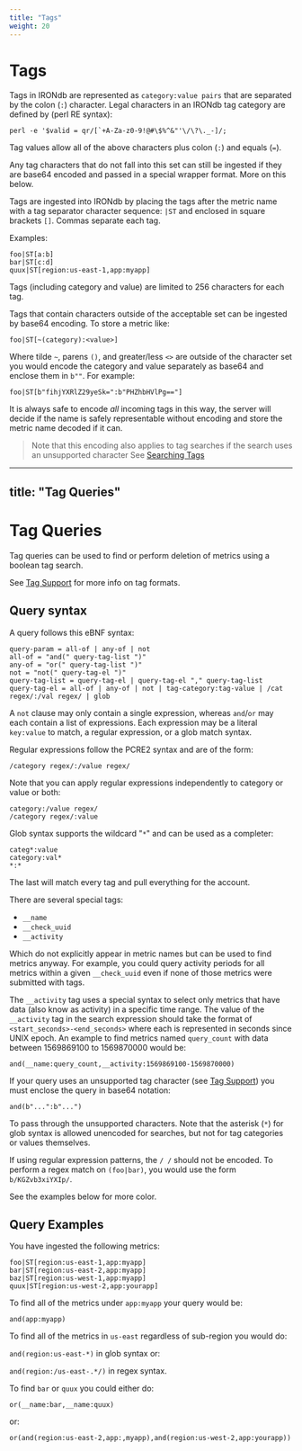 ```yaml
---
title: "Tags"
weight: 20
---
```


# Tags

Tags in IRONdb are represented as `category:value pairs` that are separated by the colon (`:`) character.
Legal characters in an IRONdb tag category are defined by (perl RE syntax):

    perl -e '$valid = qr/[`+A-Za-z0-9!@#\$%^&"'\/\?\._-]/;

Tag values allow all of the above characters plus colon (`:`) and equals (`=`).

Any tag characters that do not fall into this set can still be ingested if they
are base64 encoded and passed in a special wrapper format.  More on this below.

Tags are ingested into IRONdb by placing the tags after the metric name with a 
tag separator character sequence: `|ST` and enclosed in square brackets `[]`. 
Commas separate each tag.

Examples:

    foo|ST[a:b]
    bar|ST[c:d]
    quux|ST[region:us-east-1,app:myapp]
    
Tags (including category and value) are limited to 256 characters for each tag.

Tags that contain characters outside of the acceptable set can be ingested by base64 encoding.
To store a metric like:

    foo|ST[~(category):<value>]
    
Where tilde `~`, parens `()`, and greater/less `<>` are outside of the character set you would encode
the category and value separately as base64 and enclose them in `b""`.  For example:

    foo|ST[b"fihjYXRlZ29yeSk=":b"PHZhbHVlPg=="]
    
It is always safe to encode *all* incoming tags in this way, the server will decide if the name
is safely representable without encoding and store the metric name decoded if it can.

> Note that this encoding also applies to tag searches if the search uses an unsupported character
> See [Searching Tags](api/search-tags.md)

---
title: "Tag Queries"
---

# Tag Queries

Tag queries can be used to find or perform deletion of metrics using a boolean tag search.

See [Tag Support](/tags.md) for more info on tag formats.

## Query syntax

A query follows this eBNF syntax:

    query-param = all-of | any-of | not
    all-of = "and(" query-tag-list ")"
    any-of = "or(" query-tag-list ")"
	not = "not(" query-tag-el ")"
    query-tag-list = query-tag-el | query-tag-el "," query-tag-list
    query-tag-el = all-of | any-of | not | tag-category:tag-value | /cat regex/:/val regex/ | glob

A `not` clause may only contain a single expression, whereas `and`/`or` may each contain a list of expressions.
Each expression may be a literal `key:value` to match, a regular expression, or a glob match syntax.

Regular expressions follow the PCRE2 syntax and are of the form:

    /category regex/:/value regex/

Note that you can apply regular expressions independently to category or value or both:

    category:/value regex/
    /category regex/:value

Glob syntax supports the wildcard "`*`" and can be used as a completer:

    categ*:value
    category:val*
    *:*

The last will match every tag and pull everything for the account.

There are several special tags:

* `__name`
* `__check_uuid`
* `__activity`

Which do not explicitly appear in metric names but can be used to find metrics
anyway. For example, you could query activity periods for all metrics within a
given `__check_uuid` even if none of those metrics were submitted with tags.

The `__activity` tag uses a special syntax to select only metrics that have data
(also know as activity) in a specific time range.  The value of the `__activity`
tag in the search expression should take the format of `<start_seconds>-<end_seconds>`
where each is represented in seconds since UNIX epoch. An example to find metrics
named `query_count` with data between 1569869100 to 1569870000 would be:

`and(__name:query_count,__activity:1569869100-1569870000)`

If your query uses an unsupported tag character (see [Tag Support](/tags.md)) you must
enclose the query in base64 notation:

`and(b"...":b"...")`

To pass through the unsupported characters. Note that the asterisk (`*`) for
glob syntax is allowed unencoded for searches, but not for tag categories or
values themselves.

If using regular expression patterns, the `/ /` should not be encoded. To
perform a regex match on `(foo|bar)`, you would use the form
`b/KGZvb3xiYXIp/`.

See the examples below for more color.


## Query Examples

You have ingested the following metrics:

    foo|ST[region:us-east-1,app:myapp]
    bar|ST[region:us-east-2,app:myapp]
    baz|ST[region:us-west-1,app:myapp]
    quux|ST[region:us-west-2,app:yourapp]

To find all of the metrics under `app:myapp` your query would be:

`and(app:myapp)`

To find all of the metrics in `us-east` regardless of sub-region you would do:

`and(region:us-east-*)` in glob syntax or:

`and(region:/us-east-.*/)` in regex syntax.

To find `bar` or `quux` you could either do:

`or(__name:bar,__name:quux)`

or:

`or(and(region:us-east-2,app:,myapp),and(region:us-west-2,app:yourapp))`
